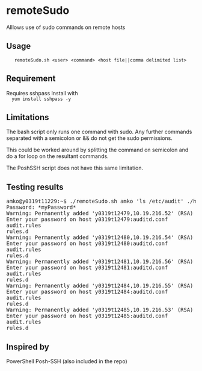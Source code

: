 # remoteSudo

Alllows use of sudo commands on remote hosts

## Usage<br>
`   remoteSudo.sh <user> <command> <host file||comma delimited list>`<br>

## Requirement
Requires sshpass
Install with<br>
`  yum install sshpass -y`

## Limitations
The bash script only runs one command with sudo.  Any further commands separated with a semicolon or && do not get the sudo permissions.

This could be worked around by splitting the command on semicolon and do a for loop on the resultant commands.

The PoshSSH script does not have this same limitation.
  
## Testing results
<pre>amko@y0319t11229:~$ ./remoteSudo.sh amko 'ls /etc/audit' ./hosts
Password: *myPassword*
Warning: Permanently added 'y0319t12479,10.19.216.52' (RSA) to the list of known hosts.
Enter your password on host y0319t12479:auditd.conf
audit.rules
rules.d
Warning: Permanently added 'y0319t12480,10.19.216.54' (RSA) to the list of known hosts.
Enter your password on host y0319t12480:auditd.conf
audit.rules
rules.d
Warning: Permanently added 'y0319t12481,10.19.216.56' (RSA) to the list of known hosts.
Enter your password on host y0319t12481:auditd.conf
audit.rules
rules.d
Warning: Permanently added 'y0319t12484,10.19.216.55' (RSA) to the list of known hosts.
Enter your password on host y0319t12484:auditd.conf
audit.rules
rules.d
Warning: Permanently added 'y0319t12485,10.19.216.53' (RSA) to the list of known hosts.
Enter your password on host y0319t12485:auditd.conf
audit.rules
rules.d</pre>

## Inspired by 
PowerShell Posh-SSH
(also included in the repo)
